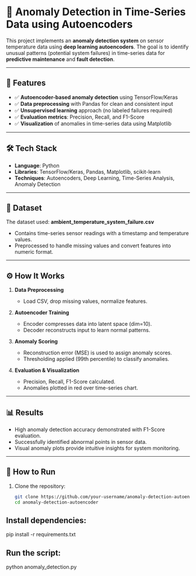 # 🚀 Anomaly Detection in Time-Series Data using Autoencoders  

This project implements an **anomaly detection system** on sensor temperature data using **deep learning autoencoders**. The goal is to identify unusual patterns (potential system failures) in time-series data for **predictive maintenance** and **fault detection**.  

---

## 📌 Features
- ✅ **Autoencoder-based anomaly detection** using TensorFlow/Keras  
- ✅ **Data preprocessing** with Pandas for clean and consistent input  
- ✅ **Unsupervised learning** approach (no labeled failures required)  
- ✅ **Evaluation metrics**: Precision, Recall, and F1-Score  
- ✅ **Visualization** of anomalies in time-series data using Matplotlib  

---

## 🛠️ Tech Stack
- **Language**: Python  
- **Libraries**: TensorFlow/Keras, Pandas, Matplotlib, scikit-learn  
- **Techniques**: Autoencoders, Deep Learning, Time-Series Analysis, Anomaly Detection  

---

## 📂 Dataset
The dataset used: **ambient_temperature_system_failure.csv**  
- Contains time-series sensor readings with a timestamp and temperature values.  
- Preprocessed to handle missing values and convert features into numeric format.  

---

## ⚙️ How It Works
1. **Data Preprocessing**  
   - Load CSV, drop missing values, normalize features.  

2. **Autoencoder Training**  
   - Encoder compresses data into latent space (dim=10).  
   - Decoder reconstructs input to learn normal patterns.  

3. **Anomaly Scoring**  
   - Reconstruction error (MSE) is used to assign anomaly scores.  
   - Thresholding applied (99th percentile) to classify anomalies.  

4. **Evaluation & Visualization**  
   - Precision, Recall, F1-Score calculated.  
   - Anomalies plotted in red over time-series chart.  

---

## 📊 Results
- High anomaly detection accuracy demonstrated with F1-Score evaluation.  
- Successfully identified abnormal points in sensor data.  
- Visual anomaly plots provide intuitive insights for system monitoring.  

---

## 🚀 How to Run
1. Clone the repository:  
   ```bash
   git clone https://github.com/your-username/anomaly-detection-autoencoder.git
   cd anomaly-detection-autoencoder

## Install dependencies:

pip install -r requirements.txt


## Run the script:

python anomaly_detection.py
